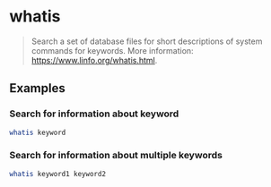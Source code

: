 # whatis

> Search a set of database files for short descriptions of system commands for keywords. More information: <https://www.linfo.org/whatis.html>.

## Examples

### Search for information about keyword

```bash
whatis keyword
```

### Search for information about multiple keywords

```bash
whatis keyword1 keyword2
```
